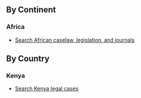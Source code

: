 ## By Continent
### Africa
* [Search African caselaw, legislation, and journals](https://africanlii.org/)

## By Country
### Kenya
* [Search Kenya legal cases](http://kenyalaw.org/)